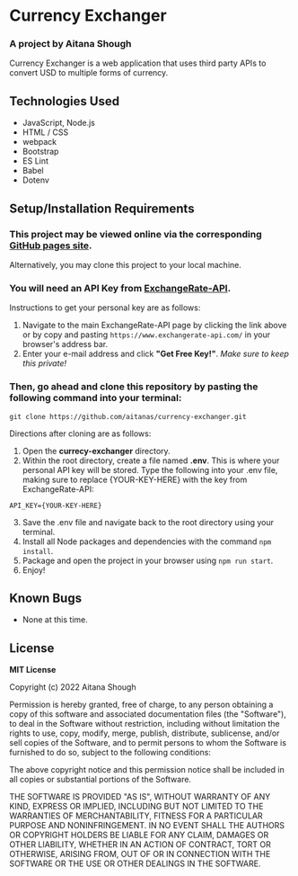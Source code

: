 # Currency Exchanger
### A project by Aitana Shough

Currency Exchanger is a web application that uses third party APIs to convert USD to multiple forms of currency.

## Technologies Used

* JavaScript, Node.js
* HTML / CSS
* webpack
* Bootstrap
* ES Lint
* Babel
* Dotenv

## Setup/Installation Requirements

### This project may be viewed online via the corresponding [**GitHub pages site**](https://aitanas.github.io/currency-exchanger).

Alternatively, you may clone this project to your local machine.

### You will need an **API Key** from [ExchangeRate-API](https://www.exchangerate-api.com/).
Instructions to get your personal key are as follows:
1. Navigate to the main ExchangeRate-API page by clicking the link above or by copy and pasting `https://www.exchangerate-api.com/` in your browser's address bar.
2. Enter your e-mail address and click **"Get Free Key!"**. *Make sure to keep this private!*

### Then, go ahead and clone this repository by pasting the following command into your terminal:
```
git clone https://github.com/aitanas/currency-exchanger.git
```
Directions after cloning are as follows:
1. Open the **currecy-exchanger** directory.
2. Within the root directory, create a file named **.env**. This is where your personal API key will be stored. 
Type the following into your .env file, making sure to replace {YOUR-KEY-HERE} with the key from ExchangeRate-API:
```
API_KEY={YOUR-KEY-HERE}
```
3. Save the .env file and navigate back to the root directory using your terminal.
4. Install all Node packages and dependencies with the command `npm install`.
5. Package and open the project in your browser using `npm run start`.
6. Enjoy!

## Known Bugs

* None at this time.

## License

**MIT License**

Copyright (c) 2022 Aitana Shough

Permission is hereby granted, free of charge, to any person obtaining a copy
of this software and associated documentation files (the "Software"), to deal
in the Software without restriction, including without limitation the rights
to use, copy, modify, merge, publish, distribute, sublicense, and/or sell
copies of the Software, and to permit persons to whom the Software is
furnished to do so, subject to the following conditions:

The above copyright notice and this permission notice shall be included in all
copies or substantial portions of the Software.

THE SOFTWARE IS PROVIDED "AS IS", WITHOUT WARRANTY OF ANY KIND, EXPRESS OR
IMPLIED, INCLUDING BUT NOT LIMITED TO THE WARRANTIES OF MERCHANTABILITY,
FITNESS FOR A PARTICULAR PURPOSE AND NONINFRINGEMENT. IN NO EVENT SHALL THE
AUTHORS OR COPYRIGHT HOLDERS BE LIABLE FOR ANY CLAIM, DAMAGES OR OTHER
LIABILITY, WHETHER IN AN ACTION OF CONTRACT, TORT OR OTHERWISE, ARISING FROM,
OUT OF OR IN CONNECTION WITH THE SOFTWARE OR THE USE OR OTHER DEALINGS IN THE
SOFTWARE.

